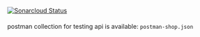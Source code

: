 [![Sonarcloud Status](https://sonarcloud.io/api/project_badges/measure?project=com.lapots.breed.judge:judge-rule-engine&metric=alert_status)](https://sonarcloud.io/dashboard?id=szanuje_angular-scala-play-shop)

####
postman collection for testing api is available: `postman-shop.json`